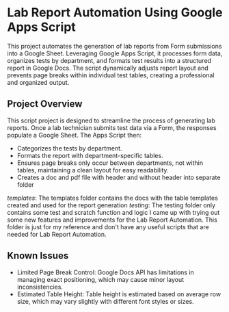 # Lab Report Automation Using Google Apps Script
This project automates the generation of lab reports from Form submissions into a Google Sheet. Leveraging Google Apps Script, it processes form data, organizes tests by department, and formats test results into a structured report in Google Docs. The script dynamically adjusts report layout and prevents page breaks within individual test tables, creating a professional and organized output.

## Project Overview
This script project is designed to streamline the process of generating lab reports. Once a lab technician submits test data via a Form, the responses populate a Google Sheet. The Apps Script then:

- Categorizes the tests by department.
- Formats the report with department-specific tables.
- Ensures page breaks only occur between departments, not within tables, maintaining a clean layout for easy readability.
- Creates a doc and pdf file with header and without header into separate folder

*templates*: The templates folder contains the docs with the table templates created and used for the report generation
*testing*: The testing folder only contains some test and scratch function and logic I came up with trying out some new features and improvements for the Lab Report Automation. This folder is just for my reference and don't have any useful scripts that are needed for Lab Report Automation.

## Known Issues
- Limited Page Break Control: Google Docs API has limitations in managing exact positioning, which may cause minor layout inconsistencies.
- Estimated Table Height: Table height is estimated based on average row size, which may vary slightly with different font styles or sizes.